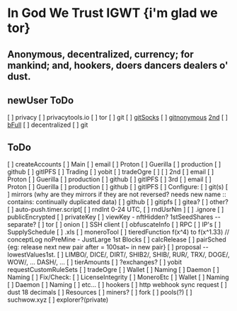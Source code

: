# In God We Trust IGWT {i'm glad we tor}

## Anonymous, decentralized, currency; for mankind; and, hookers, doers dancers dealers o' dust.

## newUser ToDo

[ ] privacy
	[ ] privacytools.io
	[ ] tor
		[ ] git
			[ ] [gitSocks](https://stackoverflow.com/questions/15227130/using-a-socks-proxy-with-git-for-the-http-transport)
			[ ] [gitnonymous](https://github.com/chr15m/gitnonymous) [2nd](https://gitea.mccormick.cx/chr15m/gitnonymous)
		[ ] [bFull](https://forum.wownero.com/t/how-to-setup-a-full-node-with-tor-i2p/588)
	[ ] decentralized
		[ ] git

## ToDo

[ ] createAccounts
	[ ] Main
		[ ] email
			[ ] Proton
			[ ] Guerilla
		[ ] production
			[ ] github
			[ ] gitIPFS
		[ ] Trading
			[ ] yobit
			[ ] tradeOgre
			[ ] 
	[ ] 2nd
		[ ] email
			[ ] Proton
			[ ] Guerilla
		[ ] production
			[ ] github
			[ ] gitIPFS
	[ ] 3rd
		[ ] email
			[ ] Proton
			[ ] Guerilla
		[ ] production
			[ ] github
			[ ] gitIPFS
[ ] Configure:
	[ ] git(s) 
		[ ] mirrors (why are they mirrors if they are not reversed? needs new name :: contains: continually duplicated data)
			[ ] github
			[ ] gitipfs
			[ ] gitea?
			[ ] other?
		[ ] auto-push.timer.script[
			[ ] rndInt 0-24 UTC, 
			[ ] rndUsrNm
			]
		[ ] .ignore
		[ ] publicEncrypted
			[ ] privateKey
				[ ] viewKey - nftHidden? 1stSeedShares -- separate?
	[ ] tor
		[ ] onion
	[ ] SSH client
		[ ] obfuscateInfo
	[ ] RPC
		[ ] IP's
	[ ] SupplySchedule
		[ ] .xls
		[ ] moneroTool
		[ ] tieredFunction
			f(x^4) to f(x^1.33) // conceptLog noPreMine - JustLarge 1st Blocks
	[ ] calcRelease
		[ ] pairSched {eg: release next new pair after = 100sat~ in new pair}
			[ ] proposal -- lowestValues1st.
				[ ] LIMBO/, DICE/, DIRT/, SHIB2/, SHIB/, RUR/, TRX/, DOGE/, WOW/, ... DASH/, ... 
			[ ] tierAmounts
		[ ] ?exchanges?
			[ ] yobit
				requestCustomRuleSets
			[ ] tradeOgre
	[ ] Wallet
		[ ] Naming
	[ ] Daemon
		[ ] Naming
[ ] Fix/Check:
	[ ] LicenseIntegrity
		[ ] MoneroEtc
	[ ] Wallet
		[ ] Naming
	[ ] Daemon
		[ ] Naming
[ ] etc...
	[ ] hookers
		[ ] http webhook sync request
	[ ] dust
		18 decimals
[ ] Resources
	[ ] miners?
	[ ] fork
		[ ] pools(?)
		[ ] suchwow.xyz
		[ ] explorer?(private)